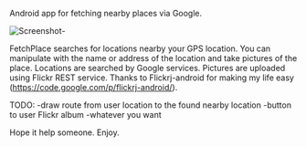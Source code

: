 Android app for fetching nearby places via Google.

![Screenshot](https://dl.dropboxusercontent.com/u/24599685/ic_launcher-web.png)-

FetchPlace searches for locations nearby your GPS location. You can manipulate with the name or address of the location and take pictures of the place.
Locations are searched by Google services.
Pictures are uploaded using Flickr REST service. Thanks to Flickrj-android for making my life easy (https://code.google.com/p/flickrj-android/).

TODO:
	-draw route from user location to the found nearby location
	-button to user Flickr album
	-whatever you want
	
Hope it help someone. Enjoy.